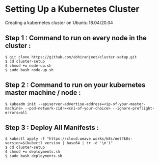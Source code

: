 # Setting Up a Kubernetes Cluster
Creating a kubernetes cluster on Ubuntu 18.04/20.04

## Step 1 : Command to run on every node in the cluster :
```
$ git clone https://github.com/abhiranjeet/cluster-setup.git
$ cd cluster-setup
$ chmod +x node-up.sh
$ sudo bash node-up.sh
```

## Step 2 : Command to run on your kubernetes master machine / node :
```
$ kubeadm init --apiserver-advertise-address=<ip-of-your-master-machine> --pod-network-cidr=<cni-of-your-choice> --ignore-preflight-errors=all
```

## Step 3 : Deploy All Manifests :
```
$ kubectl apply -f "https://cloud.weave.works/k8s/net?k8s-version=$(kubectl version | base64 | tr -d '\n')"
$ cd cluster-setup
$ chmod +x deployments.sh
$ sudo bash deployments.sh
```
